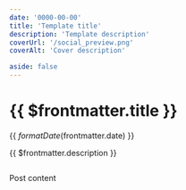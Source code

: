```yaml
---
date: '0000-00-00'
title: 'Template title'
description: 'Template description'
coverUrl: '/social_preview.png'
coverAlt: 'Cover description'

aside: false
---
```


# {{ $frontmatter.title }}

<time>{{ $formatDate($frontmatter.date) }}</time>

{{ $frontmatter.description }}

<img :src="$frontmatter.coverUrl" :alt="$frontmatter.coverAlt">

Post content
